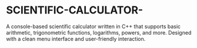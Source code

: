 # SCIENTIFIC-CALCULATOR-
A console-based scientific calculator written in C++ that supports basic arithmetic, trigonometric functions, logarithms, powers, and more. Designed with a clean menu interface and user-friendly interaction.
